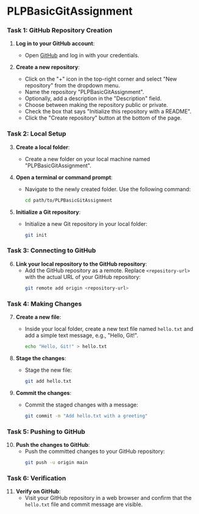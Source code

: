# PLPBasicGitAssignment

### Task 1: GitHub Repository Creation

1. **Log in to your GitHub account**:
   - Open [GitHub](https://github.com) and log in with your credentials.

2. **Create a new repository**:
   - Click on the "+" icon in the top-right corner and select "New repository" from the dropdown menu.
   - Name the repository "PLPBasicGitAssignment".
   - Optionally, add a description in the "Description" field.
   - Choose between making the repository public or private.
   - Check the box that says "Initialize this repository with a README".
   - Click the "Create repository" button at the bottom of the page.

### Task 2: Local Setup

3. **Create a local folder**:
   - Create a new folder on your local machine named "PLPBasicGitAssignment".

4. **Open a terminal or command prompt**:
   - Navigate to the newly created folder. Use the following command:
     ```bash
     cd path/to/PLPBasicGitAssignment
     ```

5. **Initialize a Git repository**:
   - Initialize a new Git repository in your local folder:
     ```bash
     git init
     ```

### Task 3: Connecting to GitHub

6. **Link your local repository to the GitHub repository**:
   - Add the GitHub repository as a remote. Replace `<repository-url>` with the actual URL of your GitHub repository:
     ```bash
     git remote add origin <repository-url>
     ```

### Task 4: Making Changes

7. **Create a new file**:
   - Inside your local folder, create a new text file named `hello.txt` and add a simple text message, e.g., "Hello, Git!".
     ```bash
     echo "Hello, Git!" > hello.txt
     ```

8. **Stage the changes**:
   - Stage the new file:
     ```bash
     git add hello.txt
     ```

9. **Commit the changes**:
   - Commit the staged changes with a message:
     ```bash
     git commit -m "Add hello.txt with a greeting"
     ```

### Task 5: Pushing to GitHub

10. **Push the changes to GitHub**:
    - Push the committed changes to your GitHub repository:
      ```bash
      git push -u origin main
      ```

### Task 6: Verification

11. **Verify on GitHub**:
    - Visit your GitHub repository in a web browser and confirm that the `hello.txt` file and commit message are visible.
